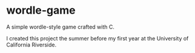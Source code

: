 # wordle-game
A simple wordle-style game crafted with C. 

I created this project the summer before my first year at the University of California Riverside.
